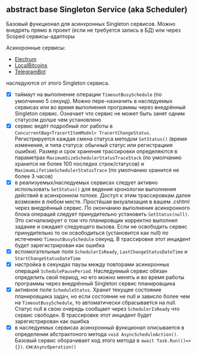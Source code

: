 ## abstract base Singleton Service (aka Scheduler)

Базовый функционал для асинхронных Singleton сервисов. Можно внедрять прямо в проект (если не требуется запись в БД) или через Scoped сервисы-адапторы

Асинхронные сервисы:
- [Electrum](https://github.com/badhitman/ScheduleServices/tree/master/Singleton/ElectrumSingletonAsyncSheduler)
- [LocalBitcoins](https://github.com/badhitman/ScheduleServices/tree/master/Singleton/LocalbitcoinsBtcRateSingletonAsyncScheduler)
- [TelegramBot](https://github.com/badhitman/ScheduleServices/tree/master/Singleton/TelegramBotSingletonAsyncSheduler)

наследуются от этого Singleton сервиса.

- [x] таймаут на выполнение операции `TimeoutBusySchedule` (по умолчинию 5 секунд). Можно пере-назначить в наследуемых сервисах или во время выполнения программы через внедрённый Singleton сервис. Означает что сервис не может быть занят одним статусом долше чем установлено
- [x] сервис ведёт подробный лог работы в `ConcurrentBag<TracertItemModel> TracertChangeStatus`. Регистрируется каждая смена статуса методом `SetStatus()` (время изменения, и типа статуса: обычный статус или регистрациия ошибки). Размер и срок хранения трассировки определяются в параметрах `MaximumSizeSchedulerStatusTraceStack` (по умолчанию хранится не более 100 последнх строк/статусов) и `MaximumLifetimeSchedulerStatusTrace` (по умолчанию хранится не более 3 часов)
- [x] в реализуемых/наследуемых сервисах следует активно использовать `SetStatus()` для ведения хронологии выполнения действий в асинхронном потоке. Доступ  к этим трассировкам далее возможен в любом месте. Простйшая визуализация в вашем .cshtml через внедрённый сервис. По окончанию выполнения асинхронного блока операций следует принудительно установить `SetStatus(null)`. Это сигнализирует о том что планировщик корректно выполнил задание и ожидает следуещего вызова. Если не освободить сервис принудительно то он освободиться (установится как null) по истечению `TimeoutBusySchedule` секунд. В трассировке этот инцидент будет зарегистрирован как ошибка
- [x] вспомогательные поля `SchedulerIsReady`, `LastChangeStatusDateTime` и `StartChangeStatusDateTime`
- [x] настройка в секундах паузы между повторами асинхронных операций `SchedulePausePeriod`. Наследуемый сервис обязан определить свой период, но его можно менять и во время работы программы через внедрённый Singleton сервис планировщика
- [x] активное поле `ScheduleStatus`. Хранит текущее состояние планировщика задач, но если состояние не null и зависло более чем на `TimeoutBusySchedule`, то автоматически сбрасывается на null. Статус null в свою очередь сообщает через `SchedulerIsReady` что сервис свободен.  В трассировке этот инцидент будет зарегистрирован как ошибка
- [x] в наследуемых сервисах асинхронный функционал описывается в определении абстрактоного метода `void AsyncScheduleAction()`. Базовый сервис оборачивает код этого метода в `await Task.Run(()=>{})`. см:`AsyncOperation()`